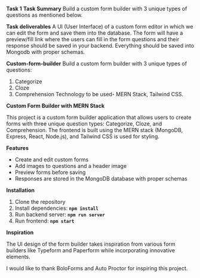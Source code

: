 **Task 1**
**Task Summary**
Build a custom form builder with 3 unique types of questions as mentioned below.

**Task deliverables**
A UI (User Interface) of a custom form editor in which we can edit the form and save them into the database.
The form will have a preview/fill link where the users can fill in the form questions and their response should be saved in your backend. 
Everything should be saved into Mongodb with proper schemas.


**Custom-form-builder**
Build a custom form builder with 3 unique types of questions:
1. Categorize
2. Cloze
3. Comprehension
Technology to be used- MERN Stack, Tailwind CSS.

**Custom Form Builder with MERN Stack**

This project is a custom form builder application that allows users to create forms with three unique question types: Categorize, Cloze, and Comprehension. The frontend is built using the MERN stack (MongoDB, Express, React, Node.js), and Tailwind CSS is used for styling.

**Features**

- Create and edit custom forms
- Add images to questions and a header image
- Preview forms before saving
- Responses are stored in the MongoDB database with proper schemas

**Installation**

1. Clone the repository
2. Install dependencies: **`npm install`**
3. Run backend server: **`npm run server`**
4. Run frontend: **`npm start`**

**Inspiration**

The UI design of the form builder takes inspiration from various form builders like Typeform and Paperform while incorporating innovative elements.

I would like to thank BoloForms and Auto Proctor for inspiring this project.


